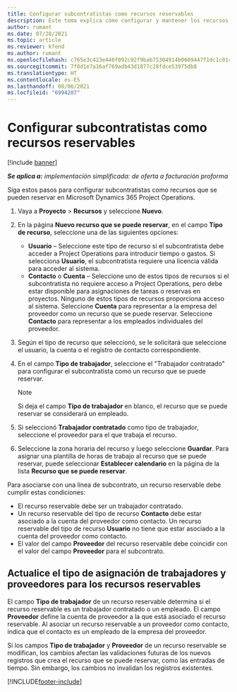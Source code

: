 ```yaml
---
title: Configurar subcontratistas como recursos reservables
description: Este tema explica cómo configurar y mantener los recursos de subcontratistas que se crean a partir de usuarios y contactos en el sistema, para que puedan asociarse con subcontratos en Microsoft Dynamics 365 Project Operations.
author: rumant
ms.date: 07/28/2021
ms.topic: article
ms.reviewer: kfend
ms.author: rumant
ms.openlocfilehash: c765e3c423e440f092c92f9bab75304914b0609447f1dc1c014f98801561b7a6
ms.sourcegitcommit: 7f8d1e7a16af769adb43d1877c28fdce53975db8
ms.translationtype: HT
ms.contentlocale: es-ES
ms.lasthandoff: 08/06/2021
ms.locfileid: "6994207"
---
```

# <a name="set-up-subcontractors-as-bookable-resources"></a>Configurar subcontratistas como recursos reservables

[!include [banner](../../includes/dataverse-preview.md)]

_**Se aplica a:** implementación simplificada: de oferta a facturación proforma_

Siga estos pasos para configurar subcontratistas como recursos que se pueden reservar en Microsoft Dynamics 365 Project Operations.

1. Vaya a **Proyecto** \> **Recursos** y seleccione **Nuevo**.
2. En la página **Nuevo recurso que se puede reservar**, en el campo **Tipo de recurso**, seleccione una de las siguientes opciones:

    - **Usuario** – Seleccione este tipo de recurso si el subcontratista debe acceder a Project Operations para introducir tiempo o gastos. Si selecciona **Usuario**, el subcontratista requiere una licencia válida para acceder al sistema.
    - **Contacto** o **Cuenta** – Seleccione uno de estos tipos de recursos si el subcontratista no requiere acceso a Project Operations, pero debe estar disponible para asignaciones de tareas o reservas en proyectos. Ninguno de estos tipos de recursos proporciona acceso al sistema. Seleccione **Cuenta** para representar a la empresa del proveedor como un recurso que se puede reservar. Seleccione **Contacto** para representar a los empleados individuales del proveedor.

3. Según el tipo de recurso que seleccionó, se le solicitará que seleccione el usuario, la cuenta o el registro de contacto correspondiente.
4. En el campo **Tipo de trabajador**, seleccione el "Trabajador contratado" para configurar el subcontratista como un recurso que se puede reservar.

    > [!NOTE]
    > Si deja el campo **Tipo de trabajador** en blanco, el recurso que se puede reservar se considerará un empleado.

5. Si seleccionó **Trabajador contratado** como tipo de trabajador, seleccione el proveedor para el que trabaja el recurso.
6. Seleccione la zona horaria del recurso y luego seleccione **Guardar**. Para asignar una plantilla de horas de trabajo al recurso que se puede reservar, puede seleccionar **Establecer calendario** en la página de la lista **Recurso que se puede reservar**.

Para asociarse con una línea de subcontrato, un recurso reservable debe cumplir estas condiciones:

- El recurso reservable debe ser un trabajador contratado.
- Un recurso reservable del tipo de recurso **Contacto** debe estar asociado a la cuenta del proveedor como contacto. Un recurso reservable del tipo de recurso **Usuario** no tiene que estar asociado a la cuenta del proveedor como contacto.
- El valor del campo **Proveedor** del recurso reservable debe coincidir con el valor del campo **Proveedor** para el subcontrato.

## <a name="update-the-type-of-worker-and-vendor-mapping-for-bookable-resources"></a>Actualice el tipo de asignación de trabajadores y proveedores para los recursos reservables

El campo **Tipo de trabajador** de un recurso reservable determina si el recurso reservable es un trabajador contratado o un empleado. El campo **Proveedor** define la cuenta de proveedor a la que está asociado el recurso reservable. Al asociar un recurso reservable a un proveedor como contacto, indica que el contacto es un empleado de la empresa del proveedor.

Si los campos **Tipo de trabajador** y **Proveedor** de un recurso reservable se modifican, los cambios afectan las validaciones futuras de los nuevos registros que crea el recurso que se puede reservar, como las entradas de tiempo. Sin embargo, los cambios no invalidan los registros existentes.

[!INCLUDE[footer-include](../../includes/footer-banner.md)]
